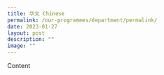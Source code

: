 ```yaml
---
title: 华文 Chinese
permalink: /our-programmes/department/permalink/
date: 2023-01-27
layout: post
description: ""
image: ""
---
```

Content